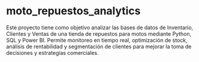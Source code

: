 # moto_repuestos_analytics
Este proyecto tiene como objetivo analizar las bases de datos de Inventario, Clientes y Ventas de una tienda de repuestos para motos mediante Python, SQL y Power BI. Permite monitoreo en tiempo real, optimización de stock, análisis de rentabilidad y segmentación de clientes para mejorar la toma de decisiones y estrategias comerciales.
